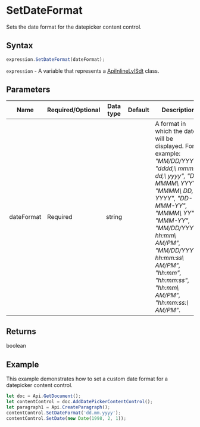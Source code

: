 # SetDateFormat

Sets the date format for the datepicker content control.

## Syntax

```javascript
expression.SetDateFormat(dateFormat);
```

`expression` - A variable that represents a [ApiInlineLvlSdt](../ApiInlineLvlSdt.md) class.

## Parameters

| **Name** | **Required/Optional** | **Data type** | **Default** | **Description** |
| ------------- | ------------- | ------------- | ------------- | ------------- |
| dateFormat  | Required | string |  | A format in which the date will be displayed. For example: *"MM/DD/YYYY", "dddd\,\ mmmm\ dd\,\ yyyy", "DD\ MMMM\ YYYY", "MMMM\ DD\,\ YYYY", "DD-MMM-YY", "MMMM\ YY", "MMM-YY", "MM/DD/YYYY\ hh:mm\ AM/PM", "MM/DD/YYYY\ hh:mm:ss\ AM/PM", "hh:mm", "hh:mm:ss", "hh:mm\ AM/PM", "hh:mm:ss:\ AM/PM"*. |

## Returns

boolean

## Example

This example demonstrates how to set a custom date format for a datepicker content control.

```javascript editor-docx
let doc = Api.GetDocument();
let contentControl = doc.AddDatePickerContentControl();
let paragraph1 = Api.CreateParagraph();
contentControl.SetDateFormat('dd.mm.yyyy');
contentControl.SetDate(new Date(1998, 2, 1));
```